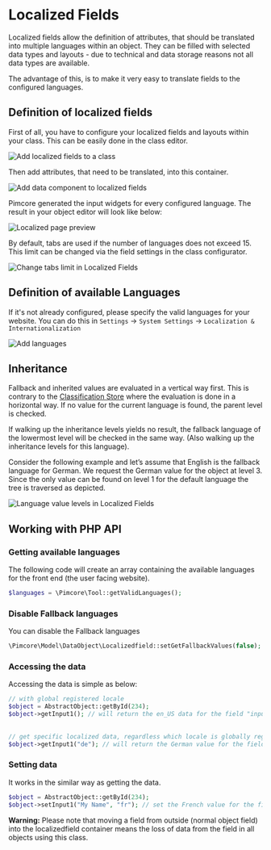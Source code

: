 # Localized Fields

Localized fields allow the definition of attributes, that should be translated into multiple languages within an object. 
They can be filled with selected data types and layouts - due to technical and data storage reasons not all data types are
available. 

The advantage of this, is to make it very easy to translate fields to the configured languages.

## Definition of localized fields

First of all, you have to configure your localized fields and layouts within your class. This can be easily done in 
the class editor.

![Add localized fields to a class](../../../img/Objects_LocalizedFields_add_data_component.png)

Then add attributes, that need to be translated, into this container. 

![Add data component to localized fields](../../../img/Objects_LocalizedFields_add_inputs_to_lf.png)

Pimcore generated the input widgets for every configured language. 
The result in your object editor will look like below:

![Localized page preview](../../../img/Objects_LocalizedFields_page_preview.png)

By default, tabs are used if the number of languages does not exceed 15. 
This limit can be changed via the field settings in the class configurator.

![Change tabs limit in Localized Fields](../../../img/Objects_LocalizedFields_change_tabs_limit.png)

## Definition of available Languages
If it's not already configured, please specify the valid languages for your website. 
You can do this in `Settings` -> `System Settings` -> `Localization & Internationalization`

![Add languages](../../../img/Objects_LocalizedFields_add_language.png)

## Inheritance

Fallback and inherited values are evaluated in a vertical way first. This is contrary to the [Classification Store](15_Classification_Store.md) where the evaluation is done in a horizontal way. If no value for the current language is found, the parent level is checked. 

If walking up the inheritance levels yields no result, the fallback language of the lowermost level will be checked in the same way. (Also walking up the inheritance levels for this language). 

Consider the following example and let’s assume that English is the fallback language for German. We request the German value for the object at level 3. 
Since the only value can be found on level 1 for the default language the tree is traversed as depicted.


![Language value levels in Localized Fields](../../../img/Objects_LocalizedFields_levels.png)


## Working with PHP API

### Getting available languages ###

The following code will create an array containing the available languages for the front end (the user facing website). 

```php
$languages = \Pimcore\Tool::getValidLanguages();
```

### Disable Fallback languages ###

You can disable the Fallback languages

```php
\Pimcore\Model\DataObject\Localizedfield::setGetFallbackValues(false);
```

### Accessing the data

Accessing the data is simple as below:

```php
// with global registered locale
$object = AbstractObject::getById(234);
$object->getInput1(); // will return the en_US data for the field "input1"
 
 
// get specific localized data, regardless which locale is globally registered
$object->getInput1("de"); // will return the German value for the field "input1"
```

### Setting data

It works in the similar way as getting the data.

```php
$object = AbstractObject::getById(234);
$object->setInput1("My Name", "fr"); // set the French value for the field "input1"
```

**Warning:** Please note that moving a field from outside (normal object field) into the localizedfield container means 
the loss of data from the field in all objects using this class.
